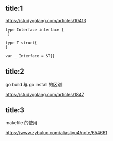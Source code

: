 ## title:1
https://studygolang.com/articles/10413

```golang
type Interface interface {
 }
 
type T struct{ 
}
 
var _ Interface = &T{}
```


## title:2
go build 与 go install 的区别

https://studygolang.com/articles/1847



## title:3 
makefile 的使用

https://www.zybuluo.com/aliasliyu4/note/654661

























